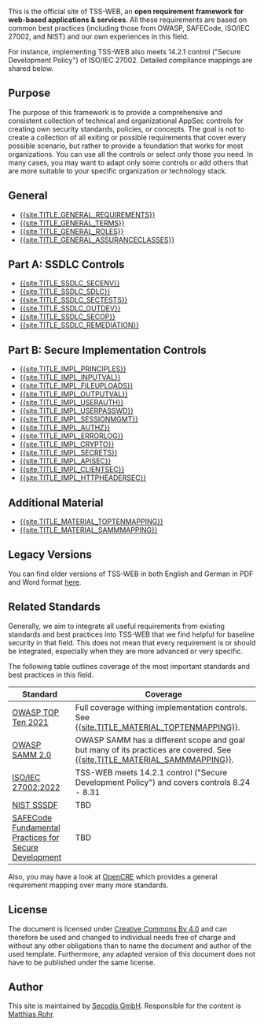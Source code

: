 This is the official site of TSS-WEB, an **open requirement framework for web-based applications & services**. All these requirements are based on common best practices (including those from OWASP, SAFECode, ISO/IEC 27002, and NIST) and our own experiences in this field.

For instance, implementing TSS-WEB also meets 14.2.1 control ("Secure Development Policy") of ISO/IEC 27002. Detailed compliance mappings are shared below.

## Purpose

The purpose of this framework is to provide a comprehensive and consistent collection of technical and organizational AppSec controls for creating own security standards, policies, or concepts. The goal is not to create a collection of all exiting or possible requirements that cover every possible scenario, but rather to provide a foundation that works for most organizations. You can use all the controls or select only those you need. In many cases, you may want to adapt only some controls or add others that are more suitable to your specific organization or technology stack.


## General
 * [{{site.TITLE_GENERAL_REQUIREMENTS}}]({{site.URL_GENERAL_REQUIREMENTS}})
 * [{{site.TITLE_GENERAL_TERMS}}]({{site.URL_GENERAL_TERMS}})
 * [{{site.TITLE_GENERAL_ROLES}}]({{site.URL_GENERAL_ROLES}})
 * [{{site.TITLE_GENERAL_ASSURANCECLASSES}}]({{site.URL_GENERAL_ASSURANCECLASSES}})

## Part A: SSDLC Controls
* [{{site.TITLE_SSDLC_SECENV}}]({{site.URL_SSDLC_SECENV}})
* [{{site.TITLE_SSDLC_SDLC}}]({{site.URL_SSDLC_SDLC}})
* [{{site.TITLE_SSDLC_SECTESTS}}]({{site.URL_SSDLC_SECTESTS}})
* [{{site.TITLE_SSDLC_OUTDEV}}]({{site.URL_SSDLC_OUTDEV}})
* [{{site.TITLE_SSDLC_SECOP}}]({{site.URL_SSDLC_SECOP}})
* [{{site.TITLE_SSDLC_REMEDIATION}}]({{site.URL_SSDLC_REMEDIATION}})

## Part B: Secure Implementation Controls
* [{{site.TITLE_IMPL_PRINCIPLES}}]({{site.URL_IMPL_PRINCIPLES}})
* [{{site.TITLE_IMPL_INPUTVAL}}]({{site.URL_IMPL_INPUTVAL}})
* [{{site.TITLE_IMPL_FILEUPLOADS}}]({{site.URL_IMPL_FILEUPLOADS}})
* [{{site.TITLE_IMPL_OUTPUTVAL}}]({{site.URL_IMPL_OUTPUTVAL}})
* [{{site.TITLE_IMPL_USERAUTH}}]({{site.URL_IMPL_USERAUTH}})
* [{{site.TITLE_IMPL_USERPASSWD}}]({{site.URL_IMPL_USERPASSWD}})
* [{{site.TITLE_IMPL_SESSIONMGMT}}]({{site.URL_IMPL_SESSIONMGMT}})
* [{{site.TITLE_IMPL_AUTHZ}}]({{site.URL_IMPL_AUTHZ}})
* [{{site.TITLE_IMPL_ERRORLOG}}]({{site.URL_IMPL_ERRORLOG}})
* [{{site.TITLE_IMPL_CRYPTO}}]({{site.URL_IMPL_CRYPTO}})
* [{{site.TITLE_IMPL_SECRETS}}]({{site.URL_IMPL_SECRETS}})
* [{{site.TITLE_IMPL_APISEC}}]({{site.URL_IMPL_APISEC}})
* [{{site.TITLE_IMPL_CLIENTSEC}}]({{site.URL_IMPL_CLIENTSEC}})
* [{{site.TITLE_IMPL_HTTPHEADERSEC}}]({{site.URL_IMPL_HTTPHEADERSEC}})

## Additional Material
* [{{site.TITLE_MATERIAL_TOPTENMAPPING}}]({{site.URL_MATERIAL_TOPTENMAPPING}})
* [{{site.TITLE_MATERIAL_SAMMMAPPING}}]({{site.URL_MATERIAL_SAMMMAPPING}})
  
## Legacy Versions

You can find older versions of TSS-WEB in both English and German in PDF and Word format [here](https://secodis.atlassian.net/wiki/spaces/TSSWEB).

## Related Standards

Generally, we aim to integrate all useful requirements from existing standards and best practices into TSS-WEB that we find helpful for baseline security in that field. This does not mean that every requirement is or should be integrated, especially when they are more advanced or very specific.

The following table outlines coverage of the most important standards and best practices in this field.

| Standard  | Coverage |
| ------------- | ------------- |
| [OWASP TOP Ten 2021](https://owasp.org/www-project-top-ten/) | Full coverage withing implementation controls. See [{{site.TITLE_MATERIAL_TOPTENMAPPING}}]({{site.URL_MATERIAL_TOPTENMAPPING}}). |
| [OWASP SAMM 2.0](https://owaspsamm.org/model/) | OWASP SAMM has a different scope and goal but many of its practices are covered. See [{{site.TITLE_MATERIAL_SAMMMAPPING}}]({{site.URL_MATERIAL_SAMMMAPPING}}). |
| [ISO/IEC 27002:2022](https://www.iso.org/standard/27001)  | TSS-WEB meets 14.2.1 control ("Secure Development Policy") and covers controls 8.24 - 8.31 |
| [NIST SSSDF](https://csrc.nist.gov/Projects/ssdf)  | TBD  |
| [SAFECode Fundamental Practices for Secure Development](https://safecode.org/resource-secure-development-practices/fundamental-practices-secure-software-development-2/) | TBD |

Also, you may have a look at [OpenCRE](https://www.opencre.org/) which provides a general requirement mapping over many more standards.

## License
The document is licensed under [Creative Commons By 4.0](https://creativecommons.org/licenses/by/4.0/deed.en) and can therefore be used and changed to individual needs free of charge and without any other obligations than to name the document and author of the used template. Furthermore, any adapted version of this document does not have to be published under the same license.

## Author
This site is maintained by [Secodis GmbH](https://www.secodis.com). Responsible for the content is [Matthias Rohr](https://www.linkedin.com/in/matthias-rohr/). 
